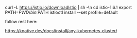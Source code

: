 curl -L https://istio.io/downloadIstio | sh -\n
cd istio-1.6.1
export PATH=$PWD/bin:$PATH
istioctl install --set profile=default

follow rest here:

https://knative.dev/docs/install/any-kubernetes-cluster/
